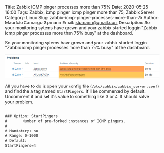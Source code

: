 Title: Zabbix ICMP pinger processes more than 75%
Date: 2020-05-25 16:00
Tags: Zabbix, icmp pinger, icmp pinger more than 75, Zabbix Server
Category: Linux
Slug: zabbix-icmp-pinger-processes-more-than-75
Author: Maurício Camargo Sipmann
Email: sipmann@gmail.com
Description: So your monitoring sytems have grown and your zabbix started loggin "Zabbix icmp pinger processes more than 75% busy" at the dashboard.

So your monitoring sytems have grown and your zabbix started loggin "Zabbix icmp pinger processes more than 75% busy" at the dashboard.

![Dashboard do zabbix avisando sobre o erro](images/zabbix_pinger01.png)

All you have to do is open your config file (`/etc/zabbix/zabbix_server.conf`) and find the a tag named `StartPingers`. It'll be commented by default. Uncomment it and set it's value to something like 3 or 4. It should solve your problem.

```shell

### Option: StartPingers
#       Number of pre-forked instances of ICMP pingers.
#
# Mandatory: no
# Range: 0-1000
# Default:
StartPingers=4
```

